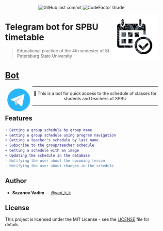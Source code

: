 <p align="center">
    <img alt="GitHub last commit"  src="https://img.shields.io/github/last-commit/vad-ii-k/timetable_SPBU_bot?logo=github">
    <img alt="CodeFactor Grade" src="https://img.shields.io/codefactor/grade/github/vad-ii-k/timetable_SPBU_bot">
</p>
<img alt="Bot logo" align="right" width="150" src="data/github/bot_logo.png"/>


# Telegram bot for SPBU timetable
> Educational practice of the 4th semester of St. Petersburg State University

# [Bot](https://t.me/timetable_SPBU_bot?start)
<div>
    <a href="https://t.me/timetable_SPBU_bot?start" target="_blank">
        <img alt="Telegram logo" align="left" src="data/github/telegram_logo.gif" width="90">
  </a>
</div>

---
<p align="center">🤖 This is a bot for quick access to the schedule of classes for students and teachers of SPBU</p>

---

## Features
```diff
+ Getting a group schedule by group name
+ Getting a group schedule using program navigation
+ Getting a teacher's schedule by last name
+ Subscribe to the group/teacher schedule
+ Getting a schedule with an image
+ Updating the schedule in the database
- Notifying the user about the upcoming lesson
- Notifying the user about changes in the schedule
```

## Author
  * **Sazanov Vadim** — [@vad_ii_k](https://t.me/vad_ii_k)

## License
This project is licensed under the MIT License - see the [LICENSE](https://github.com/vad-ii-k/Timetable_SPBU_bot/blob/master/LICENSE) file for details
